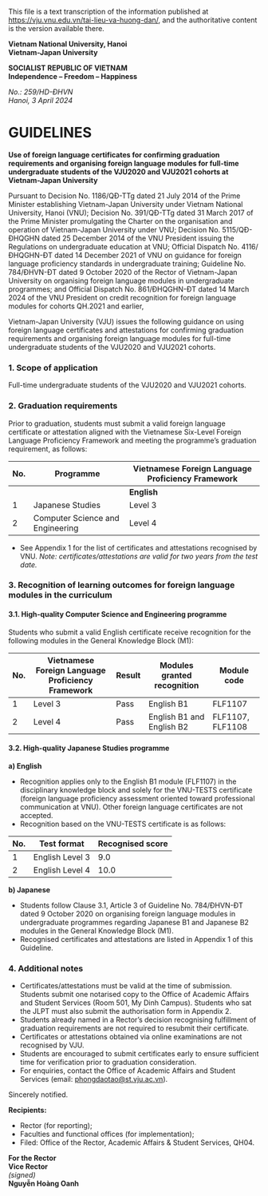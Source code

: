 This file is a text transcription of the information published at https://vju.vnu.edu.vn/tai-lieu-va-huong-dan/, and the authoritative content is the version available there.

**Vietnam National University, Hanoi**  
**Vietnam-Japan University**

**SOCIALIST REPUBLIC OF VIETNAM**  
**Independence – Freedom – Happiness**

*No.: 259/HD-ĐHVN*  
*Hanoi, 3 April 2024*

# GUIDELINES

**Use of foreign language certificates for confirming graduation requirements and organising foreign language modules for full-time undergraduate students of the VJU2020 and VJU2021 cohorts at Vietnam-Japan University**

Pursuant to Decision No. 1186/QĐ-TTg dated 21 July 2014 of the Prime Minister establishing Vietnam-Japan University under Vietnam National University, Hanoi (VNU); Decision No. 391/QĐ-TTg dated 31 March 2017 of the Prime Minister promulgating the Charter on the organisation and operation of Vietnam-Japan University under VNU; Decision No. 5115/QĐ-ĐHQGHN dated 25 December 2014 of the VNU President issuing the Regulations on undergraduate education at VNU; Official Dispatch No. 4116/ĐHQGHN-ĐT dated 14 December 2021 of VNU on guidance for foreign language proficiency standards in undergraduate training; Guideline No. 784/ĐHVN-ĐT dated 9 October 2020 of the Rector of Vietnam-Japan University on organising foreign language modules in undergraduate programmes; and Official Dispatch No. 861/ĐHQGHN-ĐT dated 14 March 2024 of the VNU President on credit recognition for foreign language modules for cohorts QH.2021 and earlier,

Vietnam-Japan University (VJU) issues the following guidance on using foreign language certificates and attestations for confirming graduation requirements and organising foreign language modules for full-time undergraduate students of the VJU2020 and VJU2021 cohorts.

### 1. Scope of application

Full-time undergraduate students of the VJU2020 and VJU2021 cohorts.

### 2. Graduation requirements

Prior to graduation, students must submit a valid foreign language certificate or attestation aligned with the Vietnamese Six-Level Foreign Language Proficiency Framework and meeting the programme’s graduation requirement, as follows:

| No. | Programme | Vietnamese Foreign Language Proficiency Framework |
| --- | --- | --- |
| | | **English** | **Japanese** |
| 1 | Japanese Studies | Level 3 | Level 4 |
| 2 | Computer Science and Engineering | Level 4 | – |

- See Appendix 1 for the list of certificates and attestations recognised by VNU. *Note: certificates/attestations are valid for two years from the test date.*

### 3. Recognition of learning outcomes for foreign language modules in the curriculum

#### 3.1. High-quality Computer Science and Engineering programme

Students who submit a valid English certificate receive recognition for the following modules in the General Knowledge Block (M1):

| No. | Vietnamese Foreign Language Proficiency Framework | Result | Modules granted recognition | Module code |
| --- | --- | --- | --- | --- |
| 1 | Level 3 | Pass | English B1 | FLF1107 |
| 2 | Level 4 | Pass | English B1 and English B2 | FLF1107, FLF1108 |

#### 3.2. High-quality Japanese Studies programme

**a) English**

- Recognition applies only to the English B1 module (FLF1107) in the disciplinary knowledge block and solely for the VNU-TESTS certificate (foreign language proficiency assessment oriented toward professional communication at VNU). Other foreign language certificates are not accepted.
- Recognition based on the VNU-TESTS certificate is as follows:

| No. | Test format | Recognised score |
| --- | --- | --- |
| 1 | English Level 3 | 9.0 |
| 2 | English Level 4 | 10.0 |

**b) Japanese**

- Students follow Clause 3.1, Article 3 of Guideline No. 784/ĐHVN-ĐT dated 9 October 2020 on organising foreign language modules in undergraduate programmes regarding Japanese B1 and Japanese B2 modules in the General Knowledge Block (M1).
- Recognised certificates and attestations are listed in Appendix 1 of this Guideline.

### 4. Additional notes

- Certificates/attestations must be valid at the time of submission. Students submit one notarised copy to the Office of Academic Affairs and Student Services (Room 501, My Dinh Campus). Students who sat the JLPT must also submit the authorisation form in Appendix 2.
- Students already named in a Rector’s decision recognising fulfillment of graduation requirements are not required to resubmit their certificate.
- Certificates or attestations obtained via online examinations are not recognised by VJU.
- Students are encouraged to submit certificates early to ensure sufficient time for verification prior to graduation consideration.
- For enquiries, contact the Office of Academic Affairs and Student Services (email: phongdaotao@st.vju.ac.vn).

Sincerely notified.

**Recipients:**  
- Rector (for reporting);  
- Faculties and functional offices (for implementation);  
- Filed: Office of the Rector, Academic Affairs & Student Services, QH04.

**For the Rector**  
**Vice Rector**  
*(signed)*  
**Nguyễn Hoàng Oanh**
